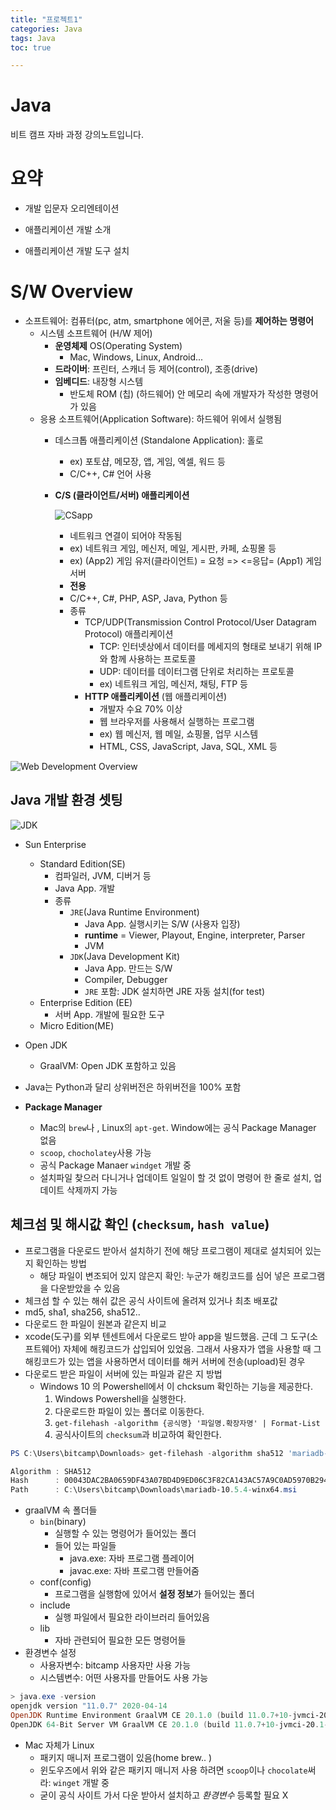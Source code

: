 ```yaml
---
title: "프로젝트1"
categories: Java
tags: Java
toc: true

---
```


# Java

비트 캠프 자바 과정 강의노트입니다.

# 요약

- 개발 입문자 오리엔테이션

- 애플리케이션 개발 소개

- 애플리케이션 개발 도구 설치



# S/W Overview

- 소프트웨어: 컴퓨터(pc, atm, smartphone 에어콘, 저울 등)를 **제어하는 명령어**
  - 시스템 소프트웨어 (H/W 제어)
    - **운영체제** OS(Operating System)
      - Mac, Windows, Linux, Android...
    - **드라이버**: 프린터, 스캐너 등 제어(control), 조종(drive)
    - **임베디드**: 내장형 시스템
      - 반도체 ROM (칩) (하드웨어) 안 메모리 속에 개발자가 작성한 명령어가 있음
  - 응용 소프트웨어(Application Software): 하드웨어 위에서 실행됨
    - 데스크톱 애플리케이션 (Standalone Application): 홀로
      - ex) 포토샵, 메모장, 앱, 게임, 엑셀, 워드 등
      - C/C++, C# 언어 사용
      
    - **C/S (클라이언트/서버) 애플리케이션**
      
      ![CSapp](https://user-images.githubusercontent.com/50407047/87386177-db3d6e00-c5da-11ea-86a2-f228e6b9776e.jpg)
      
      - 네트워크 연결이 되어야 작동됨
      - ex) 네트워크 게임, 메신저, 메일, 게시판, 카페, 쇼핑몰 등
      - ex) (App2) 게임 유저(클라이언트) = 요청 => <=응답= (App1) 게임 서버
      - **전용**
      - C/C++, C#, PHP, ASP, Java, Python 등
      - 종류
        - TCP/UDP(Transmission Control Protocol/User Datagram Protocol) 애플리케이션
          - TCP: 인터넷상에서 데이터를 메세지의 형태로 보내기 위해 IP와 함께 사용하는 프로토콜
          - UDP: 데이터를 데이터그램 단위로 처리하는 프로토콜 
          - ex) 네트워크 게임, 메신저, 채팅, FTP 등
        - **HTTP 애플리케이션** (웹 애플리케이션)
          - 개발자 수요 70% 이상
          - 웹 브라우저를 사용해서 실행하는 프로그램
          - ex) 웹 메신저, 웹 메일, 쇼핑몰, 업무 시스템
          - HTML, CSS, JavaScript, Java, SQL, XML 등

![Web Development Overview](https://user-images.githubusercontent.com/50407047/87268231-defec100-c504-11ea-93c7-a922c8a7ecfd.jpg)





## Java 개발 환경 셋팅

![JDK](https://user-images.githubusercontent.com/50407047/87276251-ec26aa80-c51a-11ea-8733-4785e9dab565.jpg)

- Sun Enterprise
  - Standard Edition(SE)
    - 컴파일러, JVM, 디버거 등
    - Java App. 개발
    - 종류
      - `JRE`(Java Runtime Environment)
        - Java App. 실행시키는 S/W (사용자 입장)
        - **runtime** = Viewer, Playout, Engine, interpreter, Parser
        - JVM
      - `JDK`(Java Development Kit)
        - Java App. 만드는 S/W
        - Compiler, Debugger
        - `JRE` 포함: JDK 설치하면 JRE 자동 설치(for test)
  - Enterprise Edition (EE)
    - 서버 App. 개발에 필요한 도구
  - Micro Edition(ME)
- Open JDK
  - GraalVM: Open JDK 포함하고 있음



- Java는 Python과 달리 상위버전은 하위버전을 100% 포함



- **Package Manager**
  - Mac의 `brew`나 , Linux의 `apt-get`. Window에는 공식 Package Manager 없음
  - `scoop`, `chocholatey`사용 가능
  - 공식 Package Manaer `windget` 개발 중 
  - 설치파일 찾으러 다니거나 업데이트 일일이 할 것 없이 명령어 한 줄로 설치, 업데이트 삭제까지 가능



## 체크섬 및 해시값 확인 (`checksum`, `hash value`)

- 프로그램을 다운로드 받아서 설치하기 전에 해당 프로그램이 제대로 설치되어 있는지 확인하는 방법
  - 해당 파일이 변조되어 있지 않은지 확인: 누군가 해킹코드를 심어 넣은 프로그램을 다운받았을 수 있음
- 체크섬 할 수 있는 해쉬 값은 공식 사이트에 올려져 있거나 최초 배포값
- md5, sha1, sha256, sha512.. 
- 다운로드 한 파일이 원본과 같은지 비교
- xcode(도구)를 외부 텐센트에서 다운로드 받아 app을 빌드했음. 근데 그 도구(소프트웨어) 자체에 해킹코드가 삽입되어 있었음. 그래서 사용자가 앱을 사용할 때 그 해킹코드가 있는 앱을 사용하면서 데이터를 해커 서버에 전송(upload)된 경우
- 다운로드 받은 파일이 서버에 있는 파일과 같은 지 방법
  - Windows 10 의 Powershell에서 이 chcksum 확인하는 기능을 제공한다.
    1. Windows Powershell을 실행한다.
    2. 다운로드한 파일이 있는 폴더로 이동한다.
    3. `get-filehash -algorithm {공식명} '파일명.확장자명' | Format-List` 
    4. 공식사이트의 `checksum`과 비교하여 확인한다.

```powershell
PS C:\Users\bitcamp\Downloads> get-filehash -algorithm sha512 'mariadb-10.5.4-winx64.msi' | Format-List

Algorithm : SHA512
Hash      : 00043DAC2BA0659DF43A07BD4D9ED06C3F82CA143AC57A9C0AD5970B294766523AA66A3F280FE77CC30FD5490A504ECE1152D83C07087EB766AB1280A26901A1
Path      : C:\Users\bitcamp\Downloads\mariadb-10.5.4-winx64.msi
```

- graalVM 속 폴더들
  - `bin`(binary)
    - 실행할 수 있는 명령어가 들어있는 폴더
    - 들어 있는 파일들
      - java.exe: 자바 프로그램 플레이어
      - javac.exe: 자바 프로그램 만들어줌
  - conf(config)
    - 프로그램을 실행함에 있어서 **설정 정보**가 들어있는 폴더
  - include
    - 실행 파일에서 필요한 라이브러리 들어있음
  - lib
    - 자바 관련되어 필요한 모든 명령어들
- 환경변수 설정
  - 사용자변수: bitcamp 사용자만 사용 가능
  - 시스템변수: 어떤 사용자를 만들어도 사용 가능

```powershell
> java.exe -version
openjdk version "11.0.7" 2020-04-14
OpenJDK Runtime Environment GraalVM CE 20.1.0 (build 11.0.7+10-jvmci-20.1-b02)
OpenJDK 64-Bit Server VM GraalVM CE 20.1.0 (build 11.0.7+10-jvmci-20.1-b02, mixed mode, sharing)


```

- Mac 자체가 Linux
  - 패키지 매니저 프로그램이 있음(home brew.. )
  - 윈도우즈에서 위와 같은 패키지 매니저 사용 하려면 `scoop`이나 `chocolate`써라: `winget` 개발 중
  - 굳이 공식 사이트 가서 다운 받아서 설치하고 *환경변수* 등록할 필요 X 

